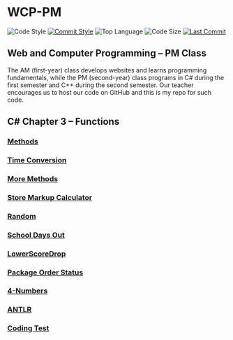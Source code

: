 # WCP-PM

![Code Style](https://img.shields.io/badge/code_style-VS_Code-blue.svg?style=flat)
[![Commit Style](https://img.shields.io/badge/commit_style-gitmoji-yellow.svg?style=flat)](https://gitmoji.carloscuesta.me/)
![Top Language](https://img.shields.io/github/languages/top/doccodes/wcp-pm.svg?style=flat)
![Code Size](https://img.shields.io/github/languages/code-size/doccodes/wcp-pm.svg?style=flat)
[![Last Commit](https://img.shields.io/github/last-commit/doccodes/wcp-pm.svg?style=flat)](https://github.com/doccodes/wcp-pm/commit/master)

## Web and Computer Programming &ndash; PM Class
The AM (first-year) class develops websites and learns programming fundamentals, while the PM (second-year) class programs in C# during the first semester and C++ during the second semester. Our teacher encourages us to host our code on GitHub and this is my repo for such code.

## C# Chapter 3 &ndash; Functions
### [Methods](Methods)
### [Time Conversion](TimeConverter)
### [More Methods](MethodExercise)
### [Store Markup Calculator](MarkupCalculator)
### [Random](RandomNumbers)
### [School Days Out](DaysOut)
### [LowerScoreDrop](LowestScoreDrop)
### [Package Order Status](OrderStatus)
### [4-Numbers](FourNumbers)
### [ANTLR](ANTLR)
### [Coding Test](CodingTest)
